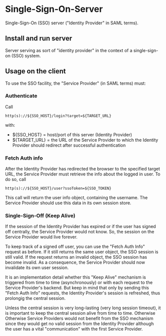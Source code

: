 # Single-Sign-On-Server

Single-Sign-On (SSO) server ("Identity Provider" in SAML terms).

## Install and run server

Server serving as sort of "identity provider" in the context of a single-sign-on (SSO) system.

## Usage on the client

To use the SSO facility, the "Service Provider" (in SAML terms) must:

### Authenticate

Call

    http(s)://${SSO_HOST}/login?target=${TARGET_URL}

with:

* ${SSO_HOST} = host/port of this server (Identity Provider)
* ${TARGET_URL} = the URL of the Service Provider to which the Identity Provider should redirect after
  successful authentication

### Fetch Auth info

After the Identity Provider has redirected the browser to the specified target URL,
the Service Provider must retrieve the info about the logged in user. To do so,
call

    http(s)://${SSO_HOST}/user?ssoToken=${SSO_TOKEN}

This call will return the user info object, containing the username.
The Service Provider should use this data in its own session store.

### Single-Sign-Off (Keep Alive)

If the session of the Identity Provider has expired or if the user has signed
off centrally, the Service Provider would not know. So, the session on the
Service Provider would live forever.

To keep track of a signed off user, you can use the "Fetch Auth Info" request
as before. If it still returns the same user object, the SSO session is still
valid. If the request returns an invalid object, the SSO session has become
invalid. As a consequence, the Service Provider should now invalidate its own
user session.

It is an implementation detail whether this "Keep Alive" mechanism is triggered
from time to time (asynchronously) or with each request to the Service Provider's
backend. But keep in mind that only by sending this "Fetch Auth Info" requests,
the Identity Provider's session is refreshed, thus prolongig the central session.

Unless the central session is very long-lasting (very long session timeout), it
is important to keep the central session alive from time to time. Otherwise Otherwise
Service Providers would not benefit from the SSO mechanism since they would
get no valid session from the Identity Provider although the user has a vital
"communication" with the first Service Provider.
